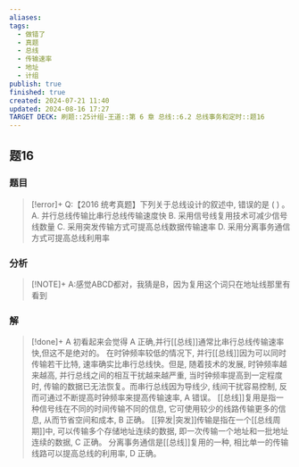 ```yaml
---
aliases: 
tags:
  - 做错了
  - 真题
  - 总线
  - 传输速率
  - 地址
  - 计组
publish: true
finished: true
created: 2024-07-21 11:40
updated: 2024-08-16 17:27
TARGET DECK: 刷题::25计组-王道::第 6 章 总线::6.2 总线事务和定时::题16
---
```

## 题16
### 题目
> [!error]+
> Q:【2016 统考真题】下列关于总线设计的叙述中, 错误的是 ( ) 。
> A. 并行总线传输比串行总线传输速度快
> B. 采用信号线复用技术可减少信号线数量
> C. 采用突发传输方式可提高总线数据传输速率
> D. 采用分离事务通信方式可提高总线利用率
### 分析
> [!NOTE]+
> A:感觉ABCD都对，我猜是B，因为复用这个词只在地址线那里有看到
### 解
> [!done]+
> A
> 初看起来会觉得 $\mathrm{A}$ 正确,并行[[总线]]通常比串行总线传输速率快,但这不是绝对的。
> 在时钟频率较低的情况下, 并行[[总线]]因为可以同时传输若干比特, 速率确实比串行总线快。但是, 随着技术的发展, 时钟频率越来越高, 并行总线之间的相互干扰越来越严重, 当时钟频率提高到一定程度时, 传输的数据已无法恢复。而串行总线因为导线少, 线间干扰容易控制, 反而可通过不断提高时钟频率来提高传输速率, A 错误。
> [[总线]]复用是指一种信号线在不同的时间传输不同的信息, 它可使用较少的线路传输更多的信息, 从而节省空间和成本, B 正确。
> [[猝发|突发]]传输是指在一个[[总线周期]]中, 可以传输多个存储地址连续的数据, 即一次传输一个地址和一批地址连续的数据, C 正确。
> 分离事务通信是[[总线]]复用的一种, 相比单一的传输线路可以提高总线的利用率, D 正确。

